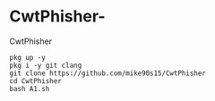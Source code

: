 # CwtPhisher-
CwtPhisher
```
pkg up -y 
pkg i -y git clang
git clone https://github.com/mike90s15/CwtPhisher
cd CwtPhisher
bash A1.sh
```
